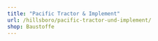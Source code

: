```yaml
---
title: "Pacific Tractor & Implement"
url: /hillsboro/pacific-tractor-und-implement/
shop: Baustoffe
---
```

